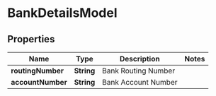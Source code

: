 

# BankDetailsModel


## Properties

| Name | Type | Description | Notes |
|------------ | ------------- | ------------- | -------------|
|**routingNumber** | **String** | Bank Routing Number |  |
|**accountNumber** | **String** | Bank Account Number |  |



